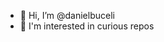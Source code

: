 - 👋 Hi, I’m @danielbuceli
- 👀 I'm interested in curious repos

<!---
danielbuceli/danielbuceli is a ✨ special ✨ repository because its `README.md` (this file) appears on your GitHub profile.
You can click the Preview link to take a look at your changes.
--->
